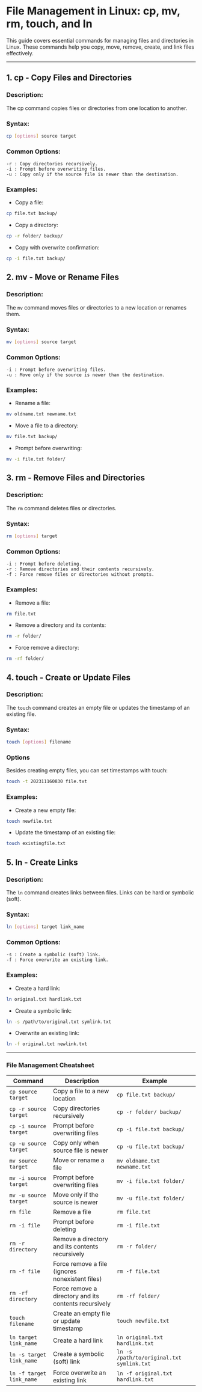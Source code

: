 # File Management in Linux: cp, mv, rm, touch, and ln

This guide covers essential commands for managing files and directories in Linux. These commands help you copy, move, remove, create, and link files effectively.

---

## **1. cp - Copy Files and Directories**

### Description:
The cp command copies files or directories from one location to another.

### Syntax:
```bash
cp [options] source target
```
### Common Options:
```
-r : Copy directories recursively.
-i : Prompt before overwriting files.
-u : Copy only if the source file is newer than the destination.
```
### Examples:
- Copy a file:
```bash
cp file.txt backup/
```
- Copy a directory:
```bash
cp -r folder/ backup/
```
- Copy with overwrite confirmation:
```bash
cp -i file.txt backup/
```
## 2. mv - Move or Rename Files
### Description:
The `mv` command moves files or directories to a new location or renames them.

### Syntax:
```bash
mv [options] source target
```
### Common Options:
```
-i : Prompt before overwriting files.
-u : Move only if the source is newer than the destination.
```
### Examples:
- Rename a file:
```bash
mv oldname.txt newname.txt
```
- Move a file to a directory:
```bash
mv file.txt backup/
```
- Prompt before overwriting:
```bash
mv -i file.txt folder/
```
## 3. rm - Remove Files and Directories
### Description:
The `rm` command deletes files or directories.

### Syntax:
```bash
rm [options] target
```
### Common Options:
```
-i : Prompt before deleting.
-r : Remove directories and their contents recursively.
-f : Force remove files or directories without prompts.
```
### Examples:
- Remove a file:
```bash
rm file.txt
```
- Remove a directory and its contents:
```bash
rm -r folder/
```
- Force remove a directory:
```bash
rm -rf folder/
```
## 4. touch - Create or Update Files
### Description:
The `touch` command creates an empty file or updates the timestamp of an existing file.

### Syntax:
```bash
touch [options] filename
```
### Options
Besides creating empty files, you can set timestamps with touch:

```bash
touch -t 202311160830 file.txt
```
### Examples:
- Create a new empty file:
```bash
touch newfile.txt
```
- Update the timestamp of an existing file:
```bash
touch existingfile.txt
```

## 5. ln - Create Links
### Description:
The `ln` command creates links between files. Links can be hard or symbolic (soft).

### Syntax:
```bash
ln [options] target link_name
```
### Common Options:
```
-s : Create a symbolic (soft) link.
-f : Force overwrite an existing link.
```
### Examples:
- Create a hard link:
```bash
ln original.txt hardlink.txt
```
- Create a symbolic link:
```bash
ln -s /path/to/original.txt symlink.txt
```
- Overwrite an existing link:
```bash
ln -f original.txt newlink.txt
```
---
### File Management Cheatsheet
| Command                  | Description                                            | Example                                       |
|--------------------------|--------------------------------------------------------|-----------------------------------------------|
| `cp source target`       | Copy a file to a new location                          | `cp file.txt backup/`                         |
| `cp -r source target`    | Copy directories recursively                           | `cp -r folder/ backup/`                       |
| `cp -i source target`    | Prompt before overwriting files                        | `cp -i file.txt backup/`                      |
| `cp -u source target`    | Copy only when source file is newer                    | `cp -u file.txt backup/`                      |
| `mv source target`       | Move or rename a file                                  | `mv oldname.txt newname.txt`                  |
| `mv -i source target`    | Prompt before overwriting files                        | `mv -i file.txt folder/`                      |
| `mv -u source target`    | Move only if the source is newer                       | `mv -u file.txt folder/`                      |
| `rm file`                | Remove a file                                          | `rm file.txt`                                 |
| `rm -i file`             | Prompt before deleting                                 | `rm -i file.txt`                              |
| `rm -r directory`        | Remove a directory and its contents recursively       | `rm -r folder/`                               |
| `rm -f file`             | Force remove a file (ignores nonexistent files)       | `rm -f file.txt`                              |
| `rm -rf directory`       | Force remove a directory and its contents recursively | `rm -rf folder/`                              |
| `touch filename`         | Create an empty file or update timestamp              | `touch newfile.txt`                           |
| `ln target link_name`    | Create a hard link                                     | `ln original.txt hardlink.txt`                |
| `ln -s target link_name` | Create a symbolic (soft) link                         | `ln -s /path/to/original.txt symlink.txt`     |
| `ln -f target link_name` | Force overwrite an existing link                      | `ln -f original.txt hardlink.txt`             |
